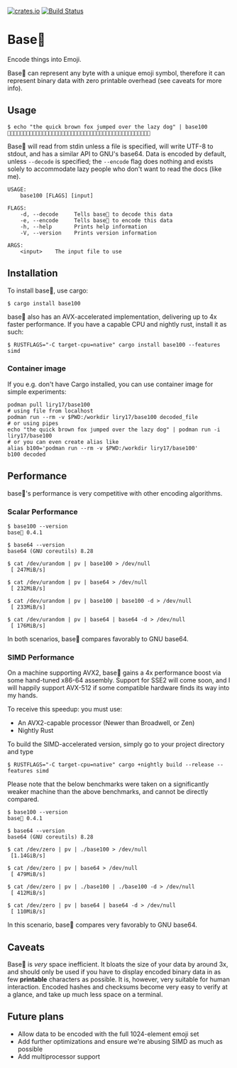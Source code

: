 [![crates.io](https://img.shields.io/crates/v/base100.svg)](https://crates.io/crates/base100)
[![Build Status](https://travis-ci.org/AdamNiederer/base100.svg?branch=master)](https://travis-ci.org/AdamNiederer/base100)

# Base💯

Encode things into Emoji.

Base💯 can represent any byte with a unique emoji symbol, therefore it can
represent binary data with zero printable overhead (see caveats for more info).

## Usage

```
$ echo "the quick brown fox jumped over the lazy dog" | base100
👫👟👜🐗👨👬👠👚👢🐗👙👩👦👮👥🐗👝👦👯🐗👡👬👤👧👜👛🐗👦👭👜👩🐗👫👟👜🐗👣👘👱👰🐗👛👦👞🐁
```

Base💯 will read from stdin unless a file is specified, will write UTF-8 to
stdout, and has a similar API to GNU's base64. Data is encoded by default,
unless `--decode` is specified; the `--encode` flag does nothing and exists
solely to accommodate lazy people who don't want to read the docs (like me).

```
USAGE:
    base100 [FLAGS] [input]

FLAGS:
    -d, --decode     Tells base💯 to decode this data
    -e, --encode     Tells base💯 to encode this data
    -h, --help       Prints help information
    -V, --version    Prints version information

ARGS:
    <input>    The input file to use
```

## Installation

To install base💯, use cargo:

```shell
$ cargo install base100
```

base💯 also has an AVX-accelerated implementation, delivering up to 4x faster
performance. If you have a capable CPU and nightly rust, install it as such:

```shell
$ RUSTFLAGS="-C target-cpu=native" cargo install base100 --features simd
```

### Container image
If you e.g. don't have Cargo installed, you can use container image for simple experiments:
```shell
podman pull liry17/base100
# using file from localhost
podman run --rm -v $PWD:/workdir liry17/base100 decoded_file
# or using pipes
echo "the quick brown fox jumped over the lazy dog" | podman run -i liry17/base100
# or you can even create alias like
alias b100='podman run --rm -v $PWD:/workdir liry17/base100'
b100 decoded
```

## Performance

base💯's performance is very competitive with other encoding algorithms.

### Scalar Performance

```
$ base100 --version
base💯 0.4.1

$ base64 --version
base64 (GNU coreutils) 8.28

$ cat /dev/urandom | pv | base100 > /dev/null
 [ 247MiB/s]

$ cat /dev/urandom | pv | base64 > /dev/null
 [ 232MiB/s]

$ cat /dev/urandom | pv | base100 | base100 -d > /dev/null
 [ 233MiB/s]

$ cat /dev/urandom | pv | base64 | base64 -d > /dev/null
 [ 176MiB/s]
```

In both scenarios, base💯 compares favorably to GNU base64.

### SIMD Performance

On a machine supporting AVX2, base💯 gains a 4x performance boost via some
hand-tuned x86-64 assembly. Support for SSE2 will come soon, and I will happily
support AVX-512 if some compatible hardware finds its way into my hands.

To receive this speedup: you must use:
- An AVX2-capable processor (Newer than Broadwell, or Zen)
- Nightly Rust

To build the SIMD-accelerated version, simply go to your project directory and
type

```shell
$ RUSTFLAGS="-C target-cpu=native" cargo +nightly build --release --features simd
```

Please note that the below benchmarks were taken on a significantly weaker
machine than the above benchmarks, and cannot be directly compared.

```
$ base100 --version
base💯 0.4.1

$ base64 --version
base64 (GNU coreutils) 8.28

$ cat /dev/zero | pv | ./base100 > /dev/null
 [1.14GiB/s]

$ cat /dev/zero | pv | base64 > /dev/null
 [ 479MiB/s]

$ cat /dev/zero | pv | ./base100 | ./base100 -d > /dev/null
 [ 412MiB/s]

$ cat /dev/zero | pv | base64 | base64 -d > /dev/null
 [ 110MiB/s]
```

In this scenario, base💯 compares very favorably to GNU base64.

## Caveats

Base💯 is *very* space inefficient. It bloats the size of your data by around 3x,
and should only be used if you have to display encoded binary data in as few
__printable__ characters as possible. It is, however, very suitable for human
interaction. Encoded hashes and checksums become very easy to verify at a glance,
and take up much less space on a terminal.

## Future plans

- Allow data to be encoded with the full 1024-element emoji set
- Add further optimizations and ensure we're abusing SIMD as much as possible
- Add multiprocessor support
